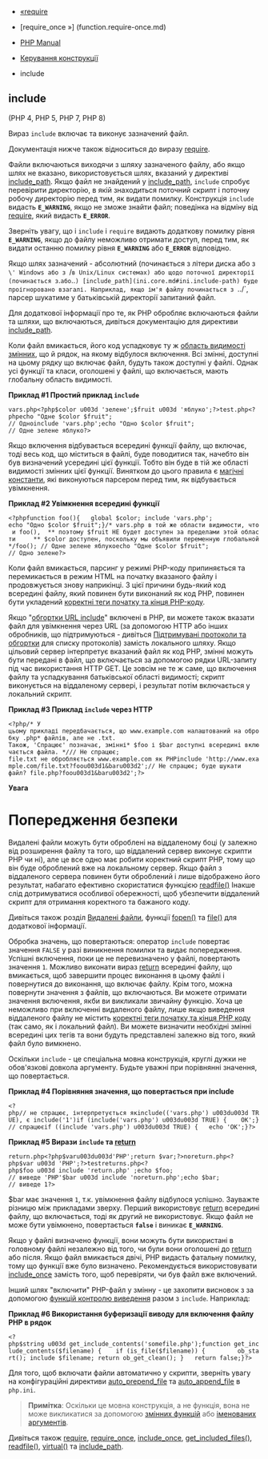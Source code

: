 - [«require](function.require.md)
- [require_once »] (function.require-once.md)

- [PHP Manual](index.md)
- [Керування конструкції](language.control-structures.md)
- include

## include

(PHP 4, PHP 5, PHP 7, PHP 8)

Вираз `include` включає та виконує зазначений файл.

Документація нижче також відноситься до виразу
[require](function.require.md).

Файли включаються виходячи з шляху зазначеного файлу, або якщо шлях не
вказано, використовується шлях, вказаний у директиві
[include_path](ini.core.md#ini.include-path). Якщо файл не знайдений у
[include_path](ini.core.md#ini.include-path), `include` спробує
перевірити директорію, в якій знаходиться поточний скрипт і
поточну робочу директорію перед тим, як видати помилку. Конструкція
`include` видасть **`E_WARNING`**, якщо не зможе знайти файл; поведінка
на відміну від [require](function.require.md), який видасть
**`E_ERROR`**.

Зверніть увагу, що і `include` і `require` видають додаткову
помилку рівня **`E_WARNING`**, якщо до файлу неможливо отримати доступ,
перед тим, як видати останню помилку рівня **`E_WARNING`** або
**`E_ERROR`** відповідно.

Якщо шлях зазначений - абсолютний (починається з літери диска або з `\'
Windows або з `/` в Unix/Linux системах) або щодо поточної
директорії (починається з `.` або `..`)
[include_path](ini.core.md#ini.include-path) буде проігноровано
взагалі. Наприклад, якщо ім'я файлу починається з `../`, парсер шукатиме
у батьківській директорії запитаний файл.

Для додаткової інформації про те, як PHP обробляє включаються
файли та шляхи, що включаються, дивіться документацію для директиви
[include_path](ini.core.md#ini.include-path).

Коли файл вмикається, його код успадковує ту ж [область видимості
змінних](language.variables.scope.md), що й рядок, на якому
відбулося включення. Всі змінні, доступні на цьому рядку
що включає файл, будуть також доступні у файлі. Однак усі
функції та класи, оголошені у файлі, що включається, мають глобальну
область видимості.

**Приклад #1 Простий приклад `include`**

` vars.php<?php$color u003d 'зелене';$fruit u003d 'яблуко';?>test.php<?phpecho "Одне $color $fruit"; // Одноinclude 'vars.php';echo "Одно $color $fruit"; // Одне зелене яблуко?> `

Якщо включення відбувається всередині функції файлу, що включає, тоді весь
код, що міститься в файлі, буде поводитися так, начебто
він був визначений усередині цієї функції. Тобто він буде в тій же області
видимості змінних цієї функції. Винятком до цього правила є
[магічні константи](language.constants.predefined.md), які
виконуються парсером перед тим, як відбувається увімкнення.

**Приклад #2 Увімкнення всередині функції**

`<?phpfunction foo(){   global $color; include 'vars.php'; echo "Одно $color $fruit";}/* vars.php в той же области видимости, что и foo(),  ** поэтому $fruit НЕ будет доступен за пределами этой области     ** $color доступен, поскольку мы объявили переменную глобальной */foo(); // Одне зелене яблукоecho "Одне $color $fruit"; // Одно зелене?> `

Коли файл вмикається, парсинг у режимі PHP-коду припиняється та
перемикається в режим HTML на початку вказаного файлу і продовжується
знову наприкінці. З цієї причини будь-який код всередині файлу,
який повинен бути виконаний як код PHP, повинен бути укладений
[коректні теги початку та кінця
PHP-коду](language.basic-syntax.phpmode.md).

Якщо "[обгортки URL
include](filesystem.configuration.md#ini.allow-url-include)" включені
в PHP, ви можете також вказати файл для увімкнення через URL (за допомогою
HTTP або інших обробників, що підтримуються - дивіться [Підтримувані
протоколи та обгортки](wrappers.md) для списку протоколів) замість
локального шляху. Якщо цільовий сервер інтерпретує вказаний файл як
код PHP, змінні можуть бути передані в файл, що включається за допомогою
рядки URL-запиту під час використання HTTP GET. Це зовсім не те ж
саме, що включення файлу та успадкування батьківської області
видимості; скрипт виконується на віддаленому сервері, і результат потім
включається у локальний скрипт.

**Приклад #3 Приклад `include` через HTTP**

`<?php/* У цьому прикладі передбачається, що www.example.com налаштований на обробку .php* файлів, але не .txt. Також, 'Спрацює' позначає, змінні* $foo і $bar доступні всередині включається файла. */// Не спрацює; file.txt не обробляється www.example.com як PHPinclude 'http://www.example.com/file.txt?foou003d1&baru003d2';// Не спрацює; буде шукати файл? file.php?foou003d1&baru003d2';?> `

**Увага**

# Попередження безпеки

Видалені файли можуть бути оброблені на віддаленому боці (у
залежно від розширення файлу та того, що віддалений сервер виконує
скрипти PHP чи ні), але це все одно має робити коректний
скрипт PHP, тому що він буде оброблений вже на локальному
сервер. Якщо файл з віддаленого сервера повинен бути оброблений і лише
відображено його результат, набагато ефективно скористатися функцією
[readfile()](function.readfile.md) Інакше слід
дотримуватися особливої обережності, щоб убезпечити віддалений скрипт для
отримання коректного та бажаного коду.

Дивіться також розділ [Видалені файли](features.remote-files.md),
функції [fopen()](function.fopen.md) та [file()](function.file.md)
для додаткової інформації.

Обробка значень, що повертаються: оператор `include` повертає значення
`FALSE` у разі виникнення помилки та видає попередження. Успішні
включення, поки це не перевизначено у файлі, повертають
значення `1`. Можливо виконати вираз
[return](function.return.md) всередині файлу, що вмикається, щоб завершити
процес виконання в цьому файлі і повернутися до виконання, що включає
файлу. Крім того, можна повернути значення з файлів, що включаються. Ви
можете отримати значення включення, якби ви викликали звичайну
функцію. Хоча це неможливо при включенні видаленого файлу, лише якщо
виведення віддаленого файлу не містить [коректні теги початку та кінця PHP
коду](language.basic-syntax.phpmode.md) (так само, як і локальний
файл). Ви можете визначити необхідні змінні всередині цих тегів та
вони будуть представлені залежно від того, який файл було вимкнено.

Оскільки `include` - це спеціальна мовна конструкція, круглі дужки
не обов'язкові довкола аргументу. Будьте уважні при порівнянні
значення, що повертається.

**Приклад #4 Порівняння значення, що повертається при include**

` <?php// не спрацює, інтерпретується якinclude(('vars.php') u003du003d TRUE), є include('1')if (include('vars.php') u003du003d TRUE) {    OK';}// спрацюєif ((include 'vars.php') u003du003d TRUE) {   echo 'OK';}?> `

**Приклад #5 Вирази `include` та [return](function.return.md)**

` return.php<?php$varu003du003d'PHP';return $var;?>noreturn.php<?php$var u003d 'PHP';?>testreturns.php<?php$foo u003d include 'return.php' ;echo $foo; // виведе 'PHP'$bar u003d include 'noreturn.php';echo $bar; // виведе 1?> `

$bar має значення `1`, т.к. увімкнення файлу відбулося успішно.
Зауважте різницю між прикладами зверху. Перший використовує
[return](function.return.md) всередині файлу, що включається, тоді як
другий не використовує. Якщо файл не може бути увімкнено, повертається
**`false`** і виникає **`E_WARNING`**.

Якщо у файлі визначено функції, вони можуть бути використані
в головному файлі незалежно від того, чи були вони оголошені до
[return](function.return.md) або після. Якщо файл вмикається двічі,
PHP видасть фатальну помилку, тому що функції вже було визначено.
Рекомендується використовувати [include_once](function.include-once.md)
замість того, щоб перевіряти, чи був файл вже включений.

Інший шлях "включити" PHP-файл у змінну - це захопити висновок з
за допомогою [функцій контролю виведення](ref.outcontrol.md) разом з
`include`. Наприклад:

**Приклад #6 Використання буферизації виводу для включення файлу PHP в
рядок**

` <?php$string u003d get_include_contents('somefile.php');function get_include_contents($filename) {    if (is_file($filename)) {         ob_start(); include $filename; return ob_get_clean(); }   return false;}?> `

Для того, щоб включати файли автоматично у скрипти, зверніть
увагу на конфігураційні директиви
[auto_prepend_file](ini.core.md#ini.auto-prepend-file) та
[auto_append_file](ini.core.md#ini.auto-append-file) в `php.ini`.

> **Примітка**: Оскільки це мовна конструкція, а не функція, вона
> не може викликатися за допомогою [змінних
> функцій](functions.variable-functions.md) або [іменованих
> аргументів](functions.arguments.md#functions.named-arguments).

Дивіться також [require](function.require.md),
[require_once](function.require-once.md),
[include_once](function.include-once.md),
[get_included_files()](function.get-included-files.md),
[readfile()](function.readfile.md), [virtual()](function.virtual.md)
та [include_path](ini.core.md#ini.include-path).
